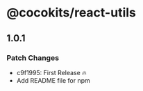# @cocokits/react-utils

## 1.0.1

### Patch Changes

- c9f1995: First Release 🔥
- Add README file for npm
